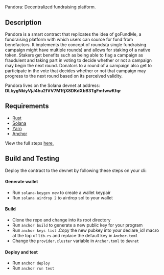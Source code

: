 #
Pandora: Decentralized fundraising platform.

## Description
Pandora is a smart contract that replicates the idea of goFundMe, a fundraising platform with which 
users can source for fund from benefactors. It implements the concept of rounds(a single fundraising
campaign might have multiple rounds) and allows for staking of a native token. Stakers get benefits
such as being able to flag a campaign as fraudulent and taking part in voting to decide whether or not
a campaign may begin the next round. Donators to a round of a campaign also get to participate in the
vote that decides whether or not that campaign may progress to the next round based on its perceived 
validity.

Pandora lives on the Solana devnet at address: **DLkygNkiyVjJ4hu2fVV7M1fjX8DKdXbB3TgFmfwwKfqr**


## Requirements
- [Rust](https://www.rust-lang.org/tools/install)
- [Solana](https://docs.solana.com/cli/install-solana-cli-tools)
- [Yarn](https://yarnpkg.com/getting-started/install)
- [Anchor](https://book.anchor-lang.com/getting_started/installation.html)

View the full steps [here.](https://book.anchor-lang.com/getting_started/installation.html)

## Build and Testing
Deploy the contract to the devnet by following these steps on your cli:

#### Generate wallet
- Run ` solana-keygen new ` to create a wallet keypair
- Run ` solana airdrop 2 ` to airdrop sol to your wallet
#### Build
- Clone the repo and change into its root directory
- Run ` anchor build ` to generate a new public key for your program
- Run ` anchor keys list ` .Copy the new pubkey into your declare_id!
macro at the top of `lib.rs` and replace the default key in `Anchor.toml`
- Change the `provider.cluster` variable in `Anchor.toml` to `devnet`
#### Deploy and test
- Run ` anchor deploy `
- Run ` anchor run test `









